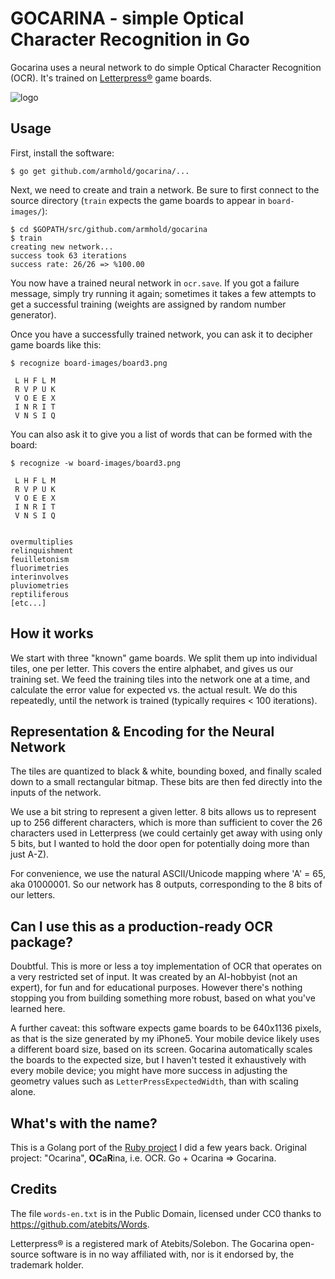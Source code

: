 # GOCARINA - simple Optical Character Recognition in Go

Gocarina uses a neural network to do simple Optical Character Recognition (OCR).
It's trained on [Letterpress®](http://www.atebits.com/letterpress) game boards.

![logo](https://github.com/armhold/gocarina/blob/master/gocarina-logo.png "gocarina Logo")


## Usage

First, install the software:

`$ go get github.com/armhold/gocarina/...`

Next, we need to create and train a network. Be sure to first connect to the source directory
(`train` expects the game boards to appear in `board-images/`):

```
$ cd $GOPATH/src/github.com/armhold/gocarina
$ train
creating new network...
success took 63 iterations
success rate: 26/26 => %100.00
```

You now have a trained neural network in `ocr.save`. If you got a failure message, simply try running it again;
sometimes it takes a few attempts to get a successful training (weights are assigned by random number generator).

Once you have a successfully trained network, you can ask it to decipher game boards like this:

`$ recognize board-images/board3.png`
```
 L H F L M
 R V P U K
 V O E E X
 I N R I T
 V N S I Q
```

You can also ask it to give you a list of words that can be formed with the board:

`$ recognize -w board-images/board3.png`
```
 L H F L M
 R V P U K
 V O E E X
 I N R I T
 V N S I Q


overmultiplies
relinquishment
feuilletonism
fluorimetries
interinvolves
pluviometries
reptiliferous
[etc...]
```


## How it works

We start with three "known" game boards. We split them up into individual tiles, one per letter.
This covers the entire alphabet, and gives us our training set. We feed the training tiles into the network
one at a time, and calculate the error value for expected vs. the actual result. We do this repeatedly,
until the network is trained (typically requires < 100 iterations).


## Representation & Encoding for the Neural Network

The tiles are quantized to black & white, bounding boxed, and finally scaled down to a small rectangular bitmap.
These bits are then fed directly into the inputs of the network.

We use a bit string to represent a given letter. 8 bits allows us to represent up to 256 different characters,
which is more than sufficient to cover the 26 characters used in Letterpress (we could certainly get away
with using only 5 bits, but I wanted to hold the door open for potentially doing more than just A-Z).

For convenience, we use the natural ASCII/Unicode mapping where 'A' = 65, aka 01000001. So our network has 8
outputs, corresponding to the 8 bits of our letters.


## Can I use this as a production-ready OCR package?

Doubtful. This is more or less a toy implementation of OCR that operates on a very restricted set of input.
It was created by an AI-hobbyist (not an expert), for fun and for educational purposes. However there's nothing
stopping you from building something more robust, based on what you've learned here.

A further caveat: this software expects game boards to be 640x1136 pixels, as that is the size generated by
my iPhone5. Your mobile device likely uses a different board size, based on its screen. Gocarina automatically
scales the boards to the expected size, but I haven't tested it exhaustively with every mobile device; you might
have more success in adjusting the geometry values such as `LetterPressExpectedWidth`, than with scaling alone.


## What's with the name?

This is a Golang port of the [Ruby project](https://github.com/armhold/ocarina) I did a few years back.
Original project: "Ocarina", **OC**a**R**ina, i.e. OCR. Go + Ocarina => Gocarina.


## Credits

The file `words-en.txt` is in the Public Domain, licensed under CC0 thanks to https://github.com/atebits/Words.

Letterpress® is a registered mark of Atebits/Solebon. The Gocarina open-source software is in no way
affiliated with, nor is it endorsed by, the trademark holder.
